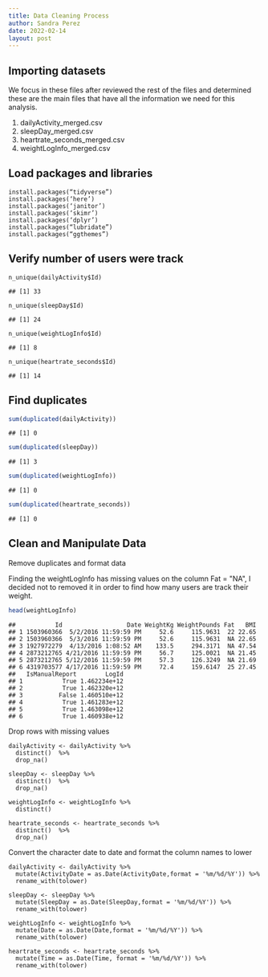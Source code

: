 ```yaml
---
title: Data Cleaning Process
author: Sandra Perez
date: 2022-02-14
layout: post
---
```

## Importing datasets

We focus in these files after reviewed the rest of the files and
determined these are the main files that have all the information we
need for this analysis.

1.  dailyActivity_merged.csv
2.  sleepDay_merged.csv
3.  heartrate_seconds_merged.csv
4.  weightLogInfo_merged.csv

## Load packages and libraries
```
install.packages(“tidyverse”)
install.packages(‘here’)
install.packages(‘janitor’)
install.packages(‘skimr’)
install.packages(‘dplyr’)
install.packages(“lubridate”)
install.packages(“ggthemes”)
```

## Verify number of users were track
```
n_unique(dailyActivity$Id)
```
    ## [1] 33

```
n_unique(sleepDay$Id)
```
    ## [1] 24

```
n_unique(weightLogInfo$Id)
```
    ## [1] 8

```
n_unique(heartrate_seconds$Id)
```
    ## [1] 14

## Find duplicates
``` r
sum(duplicated(dailyActivity))
```
    ## [1] 0

``` r
sum(duplicated(sleepDay))
```
    ## [1] 3

``` r
sum(duplicated(weightLogInfo))
```
    ## [1] 0

``` r
sum(duplicated(heartrate_seconds))
```
    ## [1] 0

## Clean and Manipulate Data
Remove duplicates and format data

Finding the weightLogInfo has missing values on the column Fat = "NA", I decided not to removed it in order to find how many users are track their weight.
``` r
head(weightLogInfo)
```
    ##           Id                  Date WeightKg WeightPounds Fat   BMI
    ## 1 1503960366  5/2/2016 11:59:59 PM     52.6     115.9631  22 22.65
    ## 2 1503960366  5/3/2016 11:59:59 PM     52.6     115.9631  NA 22.65
    ## 3 1927972279  4/13/2016 1:08:52 AM    133.5     294.3171  NA 47.54
    ## 4 2873212765 4/21/2016 11:59:59 PM     56.7     125.0021  NA 21.45
    ## 5 2873212765 5/12/2016 11:59:59 PM     57.3     126.3249  NA 21.69
    ## 6 4319703577 4/17/2016 11:59:59 PM     72.4     159.6147  25 27.45
    ##   IsManualReport        LogId
    ## 1           True 1.462234e+12
    ## 2           True 1.462320e+12
    ## 3          False 1.460510e+12
    ## 4           True 1.461283e+12
    ## 5           True 1.463098e+12
    ## 6           True 1.460938e+12

Drop rows with missing values
```
dailyActivity <- dailyActivity %>%
  distinct()  %>%
  drop_na()

sleepDay <- sleepDay %>%
  distinct()  %>%
  drop_na()

weightLogInfo <- weightLogInfo %>%
  distinct()

heartrate_seconds <- heartrate_seconds %>%
  distinct()  %>%
  drop_na()
```

Convert the character date to date and format the column names to lower
```
dailyActivity <- dailyActivity %>%
  mutate(ActivityDate = as.Date(ActivityDate,format = '%m/%d/%Y')) %>%
  rename_with(tolower)

sleepDay <- sleepDay %>%
  mutate(SleepDay = as.Date(SleepDay,format = '%m/%d/%Y')) %>%
  rename_with(tolower)

weightLogInfo <- weightLogInfo %>%
  mutate(Date = as.Date(Date,format = '%m/%d/%Y')) %>%
  rename_with(tolower)

heartrate_seconds <- heartrate_seconds %>%
  mutate(Time = as.Date(Time, format = '%m/%d/%Y')) %>%
  rename_with(tolower)
```